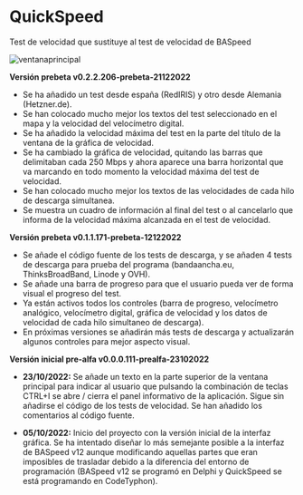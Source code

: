 # QuickSpeed
Test de velocidad que sustituye al test de velocidad de BASpeed

![ventanaprincipal](https://user-images.githubusercontent.com/17964494/209017446-fc9124a9-30ec-4a7a-af81-4e1a14005699.png)

**Versión prebeta v0.2.2.206-prebeta-21122022**

* Se ha añadido un test desde españa (RedIRIS) y otro desde Alemania (Hetzner.de).
* Se han colocado mucho mejor los textos del test seleccionado en el mapa y la velocidad del velocímetro digital.
* Se ha añadido la velocidad máxima del test en la parte del título de la ventana de la gráfica de velocidad.
* Se ha cambiado la gráfica de velocidad, quitando las barras que delimitaban cada 250 Mbps y ahora aparece una barra horizontal que va marcando en todo momento la velocidad máxima del test de velocidad.
* Se han colocado mucho mejor los textos de las velocidades de cada hilo de descarga simultanea.
* Se muestra un cuadro de información al final del test o al cancelarlo que informa de la velocidad máxima alcanzada en el test de velocidad.

**Versión prebeta v0.1.1.171-prebeta-12122022**

* Se añade el código fuente de los  tests de descarga, y se añaden 4 tests de descarga para prueba del programa (bandaancha.eu, ThinksBroadBand, Linode y OVH).
* Se añade una barra de progreso para que el usuario pueda ver de forma visual el progreso del test.
* Ya están activos todos los controles (barra de progreso, velocímetro analógico, velocímetro digital, gráfica de velocidad y los datos de velocidad de cada hilo simultaneo de descarga).
* En próximas versiones se añadirán más tests de descarga y actualizarán algunos controles para mejor aspecto visual.

**Versión inicial pre-alfa v0.0.0.111-prealfa-23102022**

* **23/10/2022:** Se añade un texto en la parte superior de la ventana principal para indicar al usuario que pulsando la combinación de teclas CTRL+I se abre / cierra el panel informativo de la aplicación. Sigue sin añadirse el código de los tests de velocidad. Se han añadido los comentarios al código fuente.

* **05/10/2022:** Inicio del proyecto con la versión inicial de la interfaz gráfica. Se ha intentado diseñar lo más semejante posible a la interfaz de BASpeed v12 aunque modificando aquellas partes que eran imposibles de trasladar debido a la diferencia del entorno de programación (BASpeed v12 se programó en Delphi y QuickSpeed se está programando en CodeTyphon).
